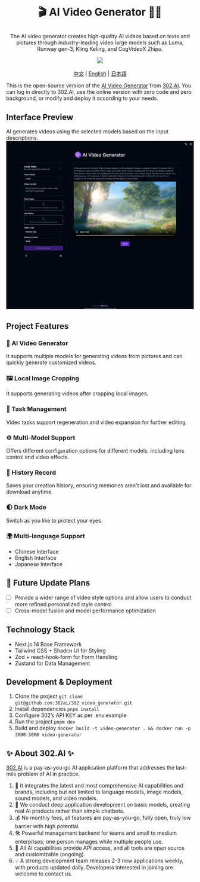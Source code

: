 # <p align="center">🎬 AI Video Generator 🚀✨</p>

<p align="center">The AI video generator creates high-quality AI videos based on texts and pictures through industry-leading video large models such as Luma, Runway gen-3, Kling Keling, and CogVideoX Zhipu.</p>

<p align="center"><a href="https://302.ai/tools/word/" target="blank"><img src="https://file.302ai.cn/gpt/imgs/github/302_badge.png" /></a></p >

<p align="center"><a href="README zh.md">中文</a> | <a href="README.md">English</a> | <a href="README_ja.md">日本語</a></p>


This is the open-source version of the [AI Video Generator](https://302.ai/tools/vgen/) from [302.AI](https://302.ai). You can log in directly to 302.AI, use the online version with zero code and zero background, or modify and deploy it according to your needs.

## Interface Preview
AI generates videos using the selected models based on the input descriptions.
![v-gen](docs/en.png)

## Project Features

### 🎥 AI Video Generator
It supports multiple models for generating videos from pictures and can quickly generate customized videos.
### 🖼️ Local Image Cropping
It supports generating videos after cropping local images.
### 🔄 Task Management
Video tasks support regeneration and video expansion for further editing.
### ⚙️ Multi-Model Support
Offers different configuration options for different models, including lens control and video effects.
### 📜 History Record
Saves your creation history, ensuring memories aren't lost and available for download anytime.
### 🌓 Dark Mode
Switch as you like to protect your eyes.
### 🌍 Multi-language Support
- Chinese Interface
- English Interface
- Japanese Interface

## 🚩 Future Update Plans 
- [ ] Provide a wider range of video style options and allow users to conduct more refined personalized style control
- [ ] Cross-model fusion and model performance optimization

## Technology Stack

- Next.js 14 Base Framework
- Tailwind CSS + Shadcn UI for Styling
- Zod + react-hook-form for Form Handling
- Zustand for Data Management

## Development & Deployment

1. Clone the project `git clone git@github.com:302ai/302_video_generator.git`
2. Install dependencies `pnpm install`
3. Configure 302’s API KEY as per .env.example
4. Run the project `pnpm dev`
5. Build and deploy `docker build -t video-generator . && docker run -p 3000:3000 video-generator`


## ✨ About 302.AI ✨

[302.AI](https://302.ai) is a pay-as-you-go AI application platform that addresses the last-mile problem of AI in practice.

1. 🧠 It integrates the latest and most comprehensive AI capabilities and brands, including but not limited to language models, image models, sound models, and video models.
2. 🚀 We conduct deep application development on basic models, creating real AI products rather than simple chatbots.
3. 💰 No monthly fees, all features are pay-as-you-go, fully open, truly low barrier with high potential.
4. 🛠 Powerful management backend for teams and small to medium enterprises; one person manages while multiple people use.
5. 🔗 All AI capabilities provide API access, and all tools are open source and customizable (ongoing).
6. 💡 A strong development team releases 2-3 new applications weekly, with products updated daily. Developers interested in joining are welcome to contact us.
